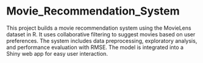 # Movie_Recommendation_System
This project builds a movie recommendation system using the MovieLens dataset in R. It uses collaborative filtering to suggest movies based on user preferences. The system includes data preprocessing, exploratory analysis, and performance evaluation with RMSE. The model is integrated into a Shiny web app for easy user interaction.

